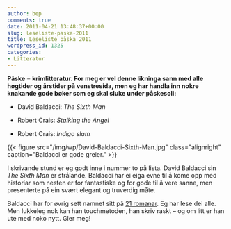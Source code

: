 ```yaml
---
author: bep
comments: true
date: 2011-04-21 13:48:37+00:00
slug: leseliste-paska-2011
title: Leseliste påska 2011
wordpress_id: 1325
categories:
- Litteratur
---
```

**Påske = krimlitteratur. For meg er vel denne likninga sann med alle høgtider og årstider på venstresida, men eg har handla inn nokre knakande gode bøker som eg skal sluke under påskesoli:**

<!--more-->


  * David Baldacci: _The Sixth Man_

	
  * Robert Crais: _Stalking the Angel_

	
  * Robert Crais: _Indigo slam_


{{< figure src="/img/wp/David-Baldacci-Sixth-Man.jpg" class="alignright" caption="Baldacci er gode greier." >}}

I skrivande stund er eg godt inne i nummer to på lista. David Baldacci sin _The Sixth Man_ er strålande. Baldacci har ei eiga evne til å kome opp med historiar som nesten er for fantastiske og for gode til å vere sanne, men presenterte på ein svært elegant og truverdig måte.

Baldacci har for øvrig sett namnet sitt på [21 romanar](http://www.davidbaldacci.com/writing/novels). Eg har lese dei alle. Men lukkeleg nok kan han touchmetoden, han skriv raskt – og om litt er han ute med noko nytt. Gler meg!
